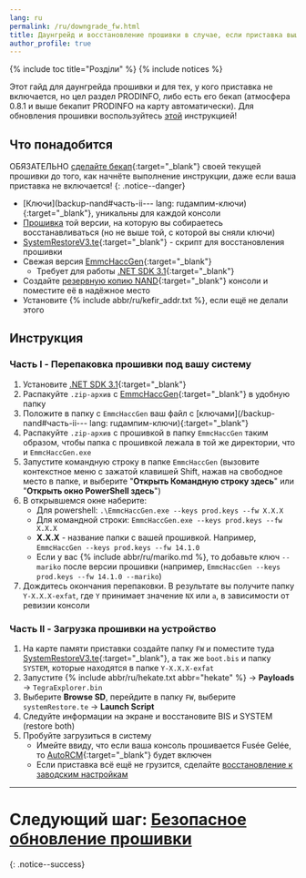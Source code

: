 ```yaml
---
lang: ru
permalink: /ru/downgrade_fw.html
title: Даунгрейд и восстановление прошивки в случае, если приставка вышла из строя
author_profile: true
---
```


{% include toc title="Розділи" %}
{% include notices %}

Этот гайд для даунгрейда прошивки и для тех, у кого приставка не включается, но цел раздел PRODINFO, либо есть его бекап (атмосфера 0.8.1 и выше бекапит PRODINFO на карту автоматически). Для обновления прошивки воспользуйтесь [этой](update-fw) инструкцией!

## Что понадобится

ОБЯЗАТЕЛЬНО [сделайте бекап](backup-nand){:target="_blank"} своей текущей прошивки до того, как начнёте выполнение инструкции, даже если ваша приставка не включается!
{: .notice--danger}

* [Ключи](backup-nand#часть-ii---
lang: ruдампим-ключи){:target="_blank"}, уникальны для каждой консоли
* [Прошивка](https://darthsternie.net/switch-firmwares/) той версии, на которую вы собираетесь восстанавливаться (но не выше той, с которой вы сняли ключи)
* [SystemRestoreV3.te](files/SystemRestoreV3.te){:target="_blank"} - скрипт для восстановления прошивки
* Свежая версия [EmmcHaccGen](https://github.com/suchmememanyskill/EmmcHaccGen){:target="_blank"}
	* Требует для работы [.NET SDK 3.1](https://dotnet.microsoft.com/download/dotnet-core/3.1){:target="_blank"}
* Создайте [резервную копию NAND](backup-nand){:target="_blank"} консоли и поместите её в надёжное место 
* Установите {% include abbr/ru/kefir_addr.txt %}, если ещё не делали этого

## Инструкция

### Часть I - Перепаковка прошивки под вашу систему

1. Установите [.NET SDK 3.1](https://dotnet.microsoft.com/download/dotnet-core/3.1){:target="_blank"}
1. Распакуйте `.zip-архив` с [EmmcHaccGen](https://github.com/suchmememanyskill/EmmcHaccGen){:target="_blank"} в удобную папку
1. Положите в папку с `EmmcHaccGen` ваш файл с [ключами](/backup-nand#часть-ii---
lang: ruдампим-ключи){:target="_blank"}
1. Распакуйте `.zip-архив` с прошивкой в папку `EmmcHaccGen` таким образом, чтобы папка с прошивкой лежала в той же директории, что и `EmmcHaccGen.exe`
1. Запустите командную строку в папке `EmmcHaccGen` (вызовите контекстное меню с зажатой клавишей Shift, нажав на свободное место в папке, и выберите "**Открыть Командную строку здесь**" или "**Открыть окно PowerShell здесь**")
1. В открывшемся окне наберите:
	* Для powershell: `.\EmmcHaccGen.exe --keys prod.keys --fw X.X.X`
	* Для командной строки: `EmmcHaccGen.exe --keys prod.keys --fw X.X.X`
	* **X.X.X** - название папки с вашей прошивкой. Например, `EmmcHaccGen --keys prod.keys --fw 14.1.0`
	* Если у вас {% include abbr/ru/mariko.md %}, то добавьте ключ `--mariko` после версии прошивки (например, `EmmcHaccGen --keys prod.keys --fw 14.1.0 --mariko`)
1. Дождитесь окончания перепаковки. В результате вы получите папку `Y-X.X.X-exfat`, где `Y` принимает значение `NX` или `a`, в зависимости от ревизии консоли

### Часть II - Загрузка прошивки на устройство 

1. На карте памяти приставки создайте папку `FW` и поместите туда [SystemRestoreV3.te](files/SystemRestoreV3.te){:target="_blank"}, а так же `boot.bis` и папку `SYSTEM`, которые находятся в папке `Y-X.X.X-exfat`
1. Запустите {% include abbr/ru/hekate.txt abbr="hekate" %} -> **Payloads** -> `TegraExplorer.bin`
1. Выберите **Browse SD**, перейдите в папку `FW`, выберите `systemRestore.te` -> **Launch Script**
1. Следуйте информации на экране и восстановите BIS и SYSTEM (restore both)
1. Пробуйте загрузиться в систему 
	* Имейте ввиду, что если ваша консоль прошивается Fusée Gelée, то [AutoRCM](autorcm){:target="_blank"} будет включен
	* Если приставка всё ещё не грузится, сделайте [восстановление к заводским настройкам](system-wipe)

___

# Следующий шаг: [Безопасное обновление прошивки](update-fw) 
{: .notice--success}